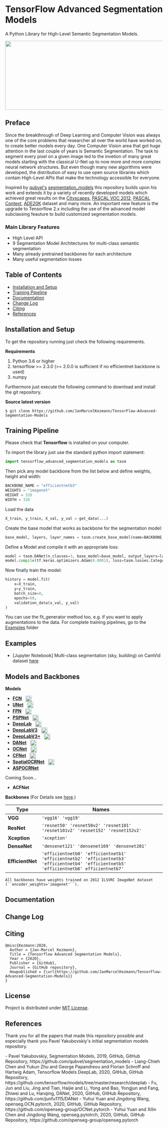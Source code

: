 # TensorFlow Advanced Segmentation Models
A Python Library for High-Level Semantic Segmentation Models.

<p align="center">
 <img src="https://github.com/JanMarcelKezmann/TensorFlow-Advanced-Segmentation-Models/blob/master/images/tasm%20logo%20big%20white%20bg.PNG" width="700" height="220">
</p>

## Preface
<p>Since the breakthrough of Deep Learning and Computer Vision was always one of the core problems that researcher all over the world have worked on, to create better models every day. One Computer Vision area that got huge attention in the last couple of years is Semantic Segmentation. The task to segment every pixel on a given image led to the invetion of many great models starting with the classical U-Net up to now more and more complex neural network structures. But even though many new algorithms were developed, the distribution of easy to use open source libraries which contain High-Level APIs that make the technology accessible for everyone.</p>
<p>Inspired by <a href="https://github.com/qubvel">qubvel's</a> <a href="https://github.com/qubvel/segmentation_models">segmentation_models</a> this repository builds upon his work and extends it by a variety of recently developed models which achieved great results on the <a href="https://www.cityscapes-dataset.com/">Cityscapes</a>, <a href="http://host.robots.ox.ac.uk/pascal/VOC/voc2012/">PASCAL VOC 2012</a>, <a href="https://cs.stanford.edu/~roozbeh/pascal-context/">PASCAL Context</a>, <a href="https://groups.csail.mit.edu/vision/datasets/ADE20K/">ADE20K</a> dataset and many more. An important new feature is the upgrade to Tensorflow 2.x including the use of the advanced model subclassing feauture to build customized segmentation models.</p>

### Main Library Features
- High Level API
- 9 Segmentation Model Architectures for multi-class semantic segmentation
- Many already pretrained backbones for each architecture
- Many useful segmentation losses

## Table of Contents

 - [Installation and Setup](#installation-and-setup)
 - [Training Pipeline](#training-pipeline)
 - [Documentation](#documentation)
 - [Change Log](#change-log)
 - [Citing](#citing)
 - [References](#references)

## Installation and Setup

<p>To get the repository running just check the following requirements.</p>

**Requirements**
1) Python 3.6 or higher
2) tensorflow >= 2.3.0 (>= 2.0.0 is sufficient if no efficientnet backbone is used)
3) numpy

<p>Furthermore just execute the following command to download and install the git repository.</p>

**Source latest version**

    $ git clone https://github.com/JanMarcelKezmann/TensorFlow-Advanced-Segmentation-Models

## Training Pipeline

Please check that **Tensorflow** is installed on your computer.

To import the library just use the standard python import statement:

   
```python
import tensorflow_advanced_segmentation_models as tasm
```
      
Then pick any model backbone from the list below and define weights, height and width:

```python
BACKBONE_NAME = "efficientnetb3"
WEIGHTS = "imagenet"
HEIGHT = 320
WIDTH = 320
```

Load the data

```python
X_train, y_train, X_val, y_val = get_data(...)
```

Create the base model that works as backbone for the segmentation model:

```python
base_model, layers, layer_names = tasm.create_base_model(name=BACKBONE_NAME, weights=WEIGHTS, height=HEIGHT, width=WIDTH, include_top=False, pooling=None)
```

Define a Model and compile it with an appropriate loss:
 
```python
model = tasm.DANet(n_classes=3, base_model=base_model, output_layers=layers, backbone_trainable=False)
model.compile(tf.keras.optimizers.Adam(0.0001), loss=tasm.losses.CategoricalFocalLoss, tasm.metrics.IOUScore(threshold=0.5))
```

Now finally train the model:

```python
history = model.fit(
    x=X_train,
    y=y_train,
    batch_size=8,
    epochs=50,
    validation_data(x_val, y_val)
)
```
 
You can use the fit_generator method too, e.g. if you want to apply augmentations to the data.
For complete training pipelines, go to the <a href="https://github.com/JanMarcelKezmann/TensorFlow-Advanced-Segmentation-Models/blob/master/examples">Examples</a> folder
## Examples
- [Jupyter Notebook] Multi-class segmentation (sky, building) on CamVid dataset <a href="https://github.com/JanMarcelKezmann/TensorFlow-Advanced-Segmentation-Models/blob/master/examples/TASM_Example_1.ipynb">here</a>

## Models and Backbones

**Models**

- **<a href="https://arxiv.org/pdf/1411.4038.pdf">FCN</a>** &nbsp; <a href="https://github.com/JanMarcelKezmann/TensorFlow-Advanced-Segmentation-Models/blob/master/tensorflow_advanced_segmentation_models/models/FCN.py"><img align="center" width="20px" src="https://cdn.iconscout.com/icon/free/png-512/code-280-460136.png" /></a>
- **<a href="https://arxiv.org/abs/1505.04597">UNet</a>** &nbsp; <a href="https://github.com/JanMarcelKezmann/TensorFlow-Advanced-Segmentation-Models/blob/master/tensorflow_advanced_segmentation_models/models/UNet.py"><img align="center" width="20px" src="https://cdn.iconscout.com/icon/free/png-512/code-280-460136.png" /></a>
- **<a href="http://presentations.cocodataset.org/COCO17-Stuff-FAIR.pdf">FPN</a>** &nbsp; <a href="https://github.com/JanMarcelKezmann/TensorFlow-Advanced-Segmentation-Models/blob/master/tensorflow_advanced_segmentation_models/models/FPN.py"><img align="center" width="20px" src="https://cdn.iconscout.com/icon/free/png-512/code-280-460136.png" /></a>
- **<a href="https://arxiv.org/abs/1612.01105">PSPNet</a>** &nbsp; <a href="https://github.com/JanMarcelKezmann/TensorFlow-Advanced-Segmentation-Models/blob/master/tensorflow_advanced_segmentation_models/models/PSPNet.py"><img align="center" width="20px" src="https://cdn.iconscout.com/icon/free/png-512/code-280-460136.png" /></a>
- **<a href="https://arxiv.org/pdf/1606.00915.pdf">DeepLab</a>** &nbsp; <a href="https://github.com/JanMarcelKezmann/TensorFlow-Advanced-Segmentation-Models/blob/master/tensorflow_advanced_segmentation_models/models/DeepLab.py"><img align="center" width="20px" src="https://cdn.iconscout.com/icon/free/png-512/code-280-460136.png" /></a>
- **<a href="https://arxiv.org/pdf/1706.05587.pdf">DeepLabV3</a>** &nbsp; <a href="https://github.com/JanMarcelKezmann/TensorFlow-Advanced-Segmentation-Models/blob/master/tensorflow_advanced_segmentation_models/models/DeepLabV3.py"><img align="center" width="20px" src="https://cdn.iconscout.com/icon/free/png-512/code-280-460136.png" /></a>
- **<a href="https://arxiv.org/pdf/1802.02611.pdf">DeepLabV3+</a>** &nbsp; <a href="https://github.com/JanMarcelKezmann/TensorFlow-Advanced-Segmentation-Models/blob/master/tensorflow_advanced_segmentation_models/models/DeepLabV3plus.py"><img align="center" width="20px" src="https://cdn.iconscout.com/icon/free/png-512/code-280-460136.png" /></a>
- **<a href="https://arxiv.org/pdf/1809.02983.pdf">DANet</a>** &nbsp; <a href="https://github.com/JanMarcelKezmann/TensorFlow-Advanced-Segmentation-Models/blob/master/tensorflow_advanced_segmentation_models/models/DANet.py"><img align="center" width="20px" src="https://cdn.iconscout.com/icon/free/png-512/code-280-460136.png" /></a>
- **<a href="https://arxiv.org/pdf/1809.00916.pdf">OCNet</a>** &nbsp; <a href="https://github.com/JanMarcelKezmann/TensorFlow-Advanced-Segmentation-Models/blob/master/tensorflow_advanced_segmentation_models/models/OCNet.py"><img align="center" width="20px" src="https://cdn.iconscout.com/icon/free/png-512/code-280-460136.png" /></a>
- **<a href="https://openaccess.thecvf.com/content_CVPR_2019/papers/Zhang_Co-Occurrent_Features_in_Semantic_Segmentation_CVPR_2019_paper.pdf">CFNet</a>** &nbsp; <a href="https://github.com/JanMarcelKezmann/TensorFlow-Advanced-Segmentation-Models/blob/master/tensorflow_advanced_segmentation_models/models/CFNet.py"><img align="center" width="20px" src="https://cdn.iconscout.com/icon/free/png-512/code-280-460136.png" /></a>
- **<a href="https://arxiv.org/pdf/1909.11065.pdf">SpatialOCRNet</a>** &nbsp; <a href="https://github.com/JanMarcelKezmann/TensorFlow-Advanced-Segmentation-Models/blob/master/tensorflow_advanced_segmentation_models/models/SpatialOCRNet.py"><img align="center" width="20px" src="https://cdn.iconscout.com/icon/free/png-512/code-280-460136.png" /></a>
- **<a href="https://arxiv.org/pdf/1909.11065.pdf">ASPOCRNet</a>**

Coming Soon...
- **ACFNet**
    
**Backbones**
(For Details see <a href="https://github.com/JanMarcelKezmann/TensorFlow-Advanced-Segmentation-Models/tree/master/tensorflow_advanced_segmentation_models/backbones">here</a>.)

|Type         | Names |
|-------------|-------|
|**VGG**          | ``'vgg16' 'vgg19'``|
|**ResNet**       | ``'resnet50' 'resnet50v2' 'resnet101' 'resnet101v2' 'resnet152' 'resnet152v2'``|
|**Xception**     | ``'xception'``|
|**DenseNet**     | ``'densenet121' 'densenet169' 'densenet201'``|
|**EfficientNet** | ``'efficientnetb0' 'efficientnetb1' 'efficientnetb2' 'efficientnetb3' 'efficientnetb4' 'efficientnetb5' 'efficientnetb6' efficientnetb7'``|
    

    All backbones have weights trained on 2012 ILSVRC ImageNet dataset (``encoder_weights='imagenet'``). 

## Documentation

## Change Log

## Citing

    @misc{Kezmann:2020,
      Author = {Jan-Marcel Kezmann},
      Title = {Tensorflow Advanced Segmentation Models},
      Year = {2020},
      Publisher = {GitHub},
      Journal = {GitHub repository},
      Howpublished = {\url{https://github.com/JanMarcelKezmann/TensorFlow-Advanced-Segmentation-Models}}
    } 
    
## License

Project is distributed under <a href="https://github.com/JanMarcelKezmann/TensorFlow-Advanced-Segmentation-Models/blob/master/LICENSE">MIT License</a>.

## References
<p>Thank you for all the papers that made this repository possible and especially thank you Pavel Yakubovskiy's initial segmentation models repository.</p>
- Pavel Yakubovskiy, Segmentation Models, 2019, GitHub, GitHub Repository, https://github.com/qubvel/segmentation_models
- Liang-Chieh Chen and Yukun Zhu and George Papandreou and Florian Schroff and Hartwig Adam, Tensorflow Models DeepLab, 2020, GitHub, GitHub Repository, https://github.com/tensorflow/models/tree/master/research/deeplab
- Fu, Jun and Liu, Jing and Tian, Haijie and Li, Yong and Bao, Yongjun and Fang, Zhiwei and Lu, Hanqing, DANet, 2020, GitHub, GitHub Repository, https://github.com/junfu1115/DANet
- Yuhui Yuan and Jingdong Wang, openseg.OCN.pytorch, 2020, GitHub, GitHub Repository, https://github.com/openseg-group/OCNet.pytorch
- Yuhui Yuan and Xilin Chen and Jingdong Wang, openseg.pytotrch, 2020, GitHub, GitHub Repository, https://github.com/openseg-group/openseg.pytorch
